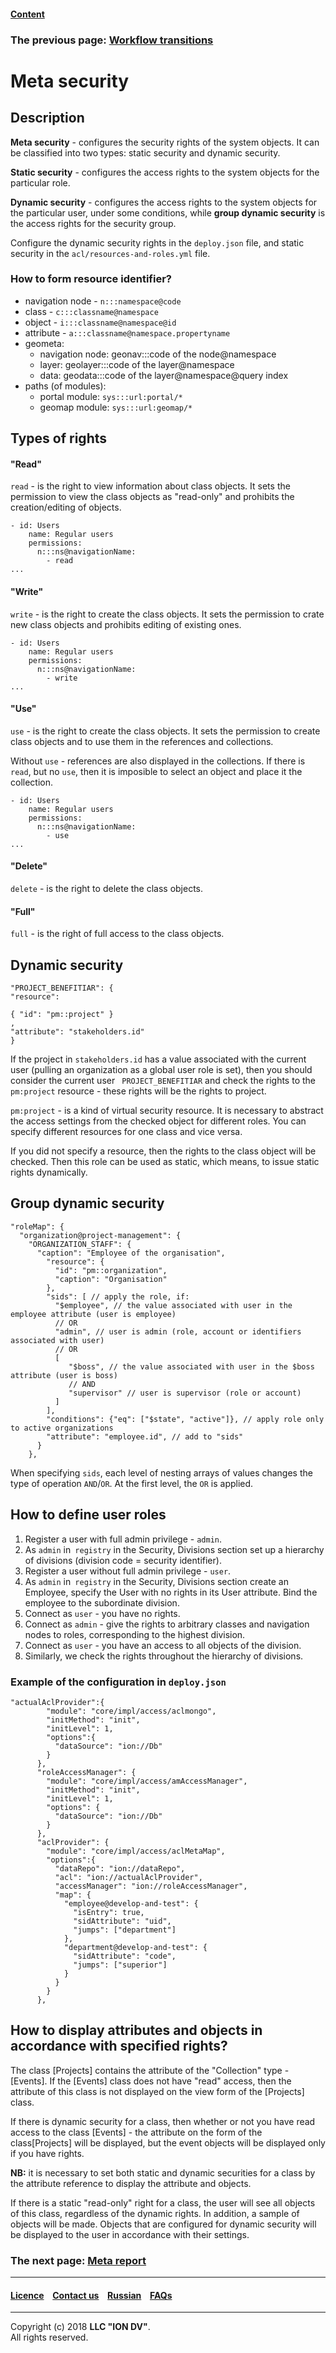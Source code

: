 #### [Content](/docs/en/index.md)

### The previous page: [Workflow transitions](/docs/en/2_system_description/metadata_structure/meta_workflows/transitions_wf.md)

# Meta security

## Description

**Meta security** - configures the security rights of the system objects. It can be classified into two types: static security and dynamic security.

**Static security** - configures the access rights to the system objects for the particular role.

**Dynamic security** - configures the access rights to the system objects for the particular user, under some conditions, while **group dynamic security** is the access rights for the security group. 

Configure the dynamic security rights in the `deploy.json` file, and static security in the `acl/resources-and-roles.yml` file.

### How to form resource identifier?

* navigation node - `n:::namespace@code`
* class - `c:::classname@namespace`
* object - `i:::classname@namespace@id`
* attribute - `a:::classname@namespace.propertyname`
* geometa:
  * navigation node: geonav:::code of the node@namespace
  * layer: geolayer:::code of the layer@namespace
  * data: geodata:::code of the layer@namespace@query index
* paths (of modules):
  * portal module: `sys:::url:portal/*`
  * geomap module: `sys:::url:geomap/*`

## Types of rights

#### "Read"

`read` - is the right to view information about class objects. It sets the permission to view the class objects as "read-only" and prohibits the creation/editing of objects.

```
- id: Users
    name: Regular users
    permissions:
      n:::ns@navigationName:
        - read
...
```

#### "Write"

`write` - is the right to create the class objects. It sets the permission to crate new class objects and prohibits editing of existing ones. 

```
- id: Users
    name: Regular users
    permissions:
      n:::ns@navigationName:
        - write
...
```

#### "Use"

`use` - is the right to create the class objects. It sets the permission to create class objects and to use them in the references and collections. 

Without `use` - references are also displayed in the collections. If there is  `read`, but no `use`, then it is imposible to select an object and place it the collection. 

```
- id: Users
    name: Regular users
    permissions:
      n:::ns@navigationName:
        - use
...
```

#### "Delete"

`delete` - is the right to delete the class objects.

#### "Full"

`full` - is the right of full access to the class objects.


## Dynamic security

```
"PROJECT_BENEFITIAR": {
"resource":

{ "id": "pm::project" }
,
"attribute": "stakeholders.id"
}
```

If the project in `stakeholders.id` has a value associated with the current user (pulling an organization as a global user role is set), then you should consider the current user ` PROJECT_BENEFITIAR` and check the rights to the `pm:project` resource - these rights will be the rights to project.

`pm:project` - is a kind of virtual security resource. It is necessary to abstract the access settings from the checked object for different roles. You can specify different resources for one class and vice versa.

If you did not specify a resource, then the rights to the class object will be checked. Then this role can be used as static, which means, to issue static rights dynamically.


## Group dynamic security

```
"roleMap": {
  "organization@project-management": {
    "ORGANIZATION_STAFF": {
      "caption": "Employee of the organisation",
        "resource": {
          "id": "pm::organization",
          "caption": "Organisation"
        },
        "sids": [ // apply the role, if:
          "$employee", // the value associated with user in the employee attribute (user is employee)
          // OR
          "admin", // user is admin (role, account or identifiers associated with user)
          // OR
          [
             "$boss", // the value associated with user in the $boss attribute (user is boss)
             // AND
             "supervisor" // user is supervisor (role or account)
          ]
        ],
        "conditions": {"eq": ["$state", "active"]}, // apply role only to active organizations
        "attribute": "employee.id", // add to "sids"
      }
    },
```
When specifying `sids`, each level of nesting arrays of values changes the type of operation `AND`/`OR`. At the first level, the `OR` is applied.

## How to define user roles

1. Register a user with full admin privilege - `admin`.
2. As `admin` in` registry` in the Security, Divisions section set up a hierarchy of divisions (division code = security identifier).
3. Register a user without full admin privilege - `user`.
4. As `admin` in` registry` in the Security, Divisions section create an  Employee, specify the User with no rights in its User attribute. Bind the employee to the subordinate division.
5. Connect as `user` - you have no rights.
6. Connect as `admin` - give the rights to arbitrary classes and navigation nodes to roles, corresponding to the highest division.
7. Connect as  `user` - you have an access to all objects of the division. 
8. Similarly, we check the rights throughout the hierarchy of divisions.

### Example of the configuration in `deploy.json`

```
"actualAclProvider":{
        "module": "core/impl/access/aclmongo",
        "initMethod": "init",
        "initLevel": 1,
        "options":{
          "dataSource": "ion://Db"
        }
      },
      "roleAccessManager": {
        "module": "core/impl/access/amAccessManager",
        "initMethod": "init",
        "initLevel": 1,
        "options": {
          "dataSource": "ion://Db"
        }
      },
      "aclProvider": {
        "module": "core/impl/access/aclMetaMap",
        "options":{
          "dataRepo": "ion://dataRepo",
          "acl": "ion://actualAclProvider",
          "accessManager": "ion://roleAccessManager",
          "map": {
            "employee@develop-and-test": {
              "isEntry": true,
              "sidAttribute": "uid",
              "jumps": ["department"]
            },
            "department@develop-and-test": {
              "sidAttribute": "code",
              "jumps": ["superior"]
            }
          }
        }
      },
```

## How to display attributes and objects in accordance with specified rights?

The class [Projects] contains the attribute of the "Collection" type - [Events].
If the [Events] class does not have "read" access, then the attribute of this class is not displayed on the view form of the [Projects] class.

If there is dynamic security for a class, then whether or not you have read access to the class [Events] - the attribute on the form of the class[Projects] will be displayed, but the event objects will be displayed only if you have rights.

**NB:** it is necessary to set both static and dynamic securities for a class by the attribute reference to display the attribute and objects.

If there is a static "read-only" right for a class, the user will see all objects of this class, regardless of the dynamic rights. In addition, a sample of objects will be made. Objects that are configured for dynamic security will be displayed to the user in accordance with their settings.

### The next page: [Meta report](/docs/en/2_system_description/metadata_structure/meta_report/meta_report.md)

--------------------------------------------------------------------------  


 #### [Licence](/LICENCE.md) &ensp;  [Contact us](https://iondv.com) &ensp;  [Russian](/docs/ru/2_system_description/metadata_structure/meta_security/meta_security.md)   &ensp; [FAQs](/faqs.md) 
 
 --------------------------------------------------------------------------  

Copyright (c) 2018 **LLC "ION DV"**.  
All rights reserved. 